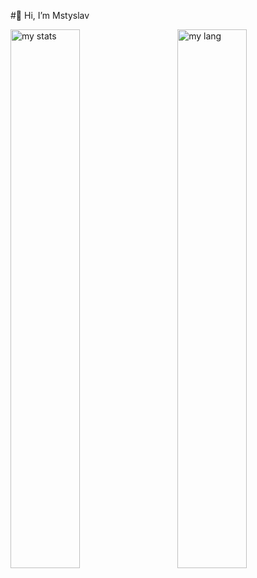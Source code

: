  #👋 Hi, I’m Mstyslav


 
 <img alt= "my stats" align = "left" width = "47%" src="https://github-readme-stats.vercel.app/api?username=MstyslavSoroka">

 <img alt= "my lang" align = "right" width = "47%" src="https://github-readme-stats.vercel.app/api/top-langs/?username=MstyslavSoroka">
 
